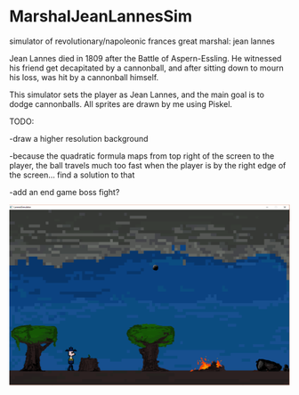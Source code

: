 # MarshalJeanLannesSim
simulator of revolutionary/napoleonic frances great marshal: jean lannes

Jean Lannes died in 1809 after the Battle of Aspern-Essling. He witnessed his friend get decapitated by a cannonball, and after sitting down to mourn his loss, was hit by a cannonball himself. 

This simulator sets the player as Jean Lannes, and the main goal is to dodge cannonballs. All sprites are drawn by me using Piskel.

TODO:

-draw a higher resolution background

-because the quadratic formula maps from top right of the screen to the player, the ball travels much too fast when the player is by the right edge of the screen... find a solution to that

-add an end game boss fight?

![alt text](textures/lannesSimScreenshot.png)



